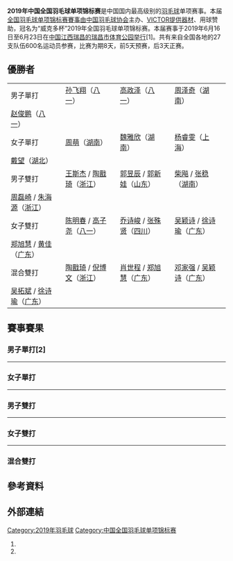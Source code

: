 **2019年中国全国羽毛球单项锦标赛**是中国国内最高级别的[羽毛球](../Page/羽毛球.md "wikilink")单项赛事。本届[全国羽毛球单项锦标赛賽事由](../Page/中国全国羽毛球单项锦标赛.md "wikilink")[中国羽毛球协会](../Page/中国羽毛球协会.md "wikilink")主办、[VICTOR提供器材](../Page/勝利體育事業.md "wikilink")、用球赞助，冠名为“威克多杯”2019年全国羽毛球单项锦标赛。本届赛事于2019年6月16日至6月23日在[中国](https://zh.wikipedia.org/wiki/中国 "wikilink")[江西](https://zh.wikipedia.org/wiki/江西 "wikilink")[瑞昌的](https://zh.wikipedia.org/wiki/瑞昌 "wikilink")[瑞昌市体育公园举行](https://zh.wikipedia.org/wiki/瑞昌市体育公园 "wikilink")\[1\]。共有来自全国各地的27支队伍600名运动员参赛，比赛为期8天，前5天预赛，后3天正赛。

## 優勝者

|                                                                                                                                                              |                                                                                                                                                              |                                                                                                                                                              |                                                                                                                                                              |
| ------------------------------------------------------------------------------------------------------------------------------------------------------------ | ------------------------------------------------------------------------------------------------------------------------------------------------------------ | ------------------------------------------------------------------------------------------------------------------------------------------------------------ | ------------------------------------------------------------------------------------------------------------------------------------------------------------ |
| 男子單打                                                                                                                                                         | [孙飞翔](../Page/孙飞翔.md "wikilink")（[八一](https://zh.wikipedia.org/wiki/八一 "wikilink")）                                                                          | [高政泽](../Page/高政泽.md "wikilink")（[八一](https://zh.wikipedia.org/wiki/八一 "wikilink")）                                                                          | [周泽奇](../Page/周泽奇.md "wikilink")（[湖南](https://zh.wikipedia.org/wiki/湖南 "wikilink")）                                                                          |
| [赵俊鹏](../Page/赵俊鹏.md "wikilink")（[八一](https://zh.wikipedia.org/wiki/八一 "wikilink")）                                                                          |                                                                                                                                                              |                                                                                                                                                              |                                                                                                                                                              |
| 女子單打                                                                                                                                                         | [周萌](../Page/周萌_\(羽毛球运动员\).md "wikilink")（[湖南](https://zh.wikipedia.org/wiki/湖南 "wikilink")）                                                                 | [魏雅欣](../Page/魏雅欣.md "wikilink")（[湖南](https://zh.wikipedia.org/wiki/湖南 "wikilink")）                                                                          | [杨睿雯](https://zh.wikipedia.org/wiki/杨睿雯 "wikilink")（[上海](https://zh.wikipedia.org/wiki/上海 "wikilink")）                                                       |
| [戴望](https://zh.wikipedia.org/wiki/戴望 "wikilink")（[湖北](https://zh.wikipedia.org/wiki/湖北 "wikilink")）                                                         |                                                                                                                                                              |                                                                                                                                                              |                                                                                                                                                              |
| 男子雙打                                                                                                                                                         | [王斯杰](../Page/王斯杰.md "wikilink") / [陶戬琦](https://zh.wikipedia.org/wiki/陶戬琦 "wikilink")（[浙江](https://zh.wikipedia.org/wiki/浙江 "wikilink")）                    | [郭昱辰](https://zh.wikipedia.org/wiki/郭昱辰 "wikilink") / [郭新娃](../Page/郭新娃.md "wikilink")（[山东](https://zh.wikipedia.org/wiki/山东 "wikilink")）                    | [柴飚](../Page/柴飚.md "wikilink") / [张稳](../Page/张稳.md "wikilink")（[湖南](https://zh.wikipedia.org/wiki/湖南 "wikilink")）                                           |
| [周磊崎](https://zh.wikipedia.org/wiki/周磊崎 "wikilink") / [朱海源](https://zh.wikipedia.org/wiki/朱海源 "wikilink")（[浙江](https://zh.wikipedia.org/wiki/浙江 "wikilink")） |                                                                                                                                                              |                                                                                                                                                              |                                                                                                                                                              |
| 女子雙打                                                                                                                                                         | [陈明春](https://zh.wikipedia.org/wiki/陈明春 "wikilink") / [高子尧](https://zh.wikipedia.org/wiki/高子尧 "wikilink")（[八一](https://zh.wikipedia.org/wiki/八一 "wikilink")） | [乔诗峻](https://zh.wikipedia.org/wiki/乔诗峻 "wikilink") / [张殊贤](../Page/张殊贤.md "wikilink")（[四川](https://zh.wikipedia.org/wiki/四川 "wikilink")）                    | [吴颖诗](https://zh.wikipedia.org/wiki/吴颖诗 "wikilink") / [徐诗瑜](https://zh.wikipedia.org/wiki/徐诗瑜 "wikilink")（[广东](https://zh.wikipedia.org/wiki/广东 "wikilink")） |
| [郑旭慧](https://zh.wikipedia.org/wiki/郑旭慧 "wikilink") / [黄佳](../Page/黄佳.md "wikilink")（[广东](https://zh.wikipedia.org/wiki/广东 "wikilink")）                      |                                                                                                                                                              |                                                                                                                                                              |                                                                                                                                                              |
| 混合雙打                                                                                                                                                         | [陶戬琦](https://zh.wikipedia.org/wiki/陶戬琦 "wikilink") / [倪博文](../Page/倪博文.md "wikilink")（[浙江](https://zh.wikipedia.org/wiki/浙江 "wikilink")）                    | [肖世程](https://zh.wikipedia.org/wiki/肖世程 "wikilink") / [郑旭慧](https://zh.wikipedia.org/wiki/郑旭慧 "wikilink")（[广东](https://zh.wikipedia.org/wiki/广东 "wikilink")） | [邓家强](https://zh.wikipedia.org/wiki/邓家强 "wikilink") / [吴颖诗](https://zh.wikipedia.org/wiki/吴颖诗 "wikilink")（[广东](https://zh.wikipedia.org/wiki/广东 "wikilink")） |
| [吴拓斌](https://zh.wikipedia.org/wiki/吴拓斌 "wikilink") / [徐诗瑜](https://zh.wikipedia.org/wiki/徐诗瑜 "wikilink")（[广东](https://zh.wikipedia.org/wiki/广东 "wikilink")） |                                                                                                                                                              |                                                                                                                                                              |                                                                                                                                                              |

## 賽事賽果

### 男子單打\[2\]

-----

### 女子單打

-----

### 男子雙打

-----

### 女子雙打

-----

### 混合雙打

## 參考資料

## 外部連結

[Category:2019年羽毛球](https://zh.wikipedia.org/wiki/Category:2019年羽毛球 "wikilink") [Category:中国全国羽毛球单项锦标赛](https://zh.wikipedia.org/wiki/Category:中国全国羽毛球单项锦标赛 "wikilink")

1.
2.